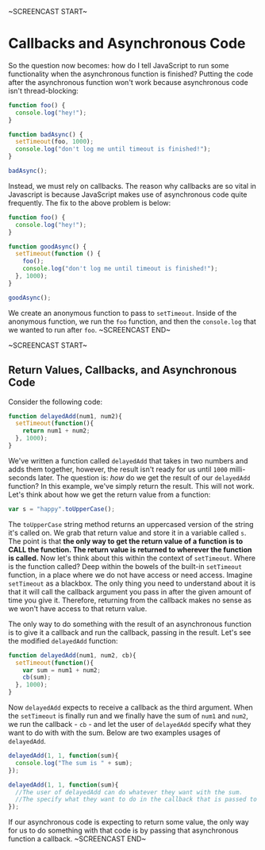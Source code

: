 ~SCREENCAST START~
# Callbacks and Asynchronous Code
So the question now becomes: how do I tell JavaScript to run some functionality when the asynchronous function is finished? Putting the code after the asynchronous function won't work because asynchronous code isn't thread-blocking:

```js
function foo() {
  console.log("hey!");
}

function badAsync() {
  setTimeout(foo, 1000);
  console.log("don't log me until timeout is finished!");
}

badAsync();
```

Instead, we must rely on callbacks. The reason why callbacks are so vital in Javascript is because JavaScript makes use of asynchronous code quite frequently. The fix to the above problem is below:

```js
function foo() {
  console.log("hey!");
}

function goodAsync() {
  setTimeout(function () {
    foo();
    console.log("don't log me until timeout is finished!");
  }, 1000);
}

goodAsync();
```

We create an anonymous function to pass to `setTimeout`. Inside of the anonymous function, we run the `foo` function, and then the `console.log` that we wanted to run after `foo`.
~SCREENCAST END~

~SCREENCAST START~
## Return Values, Callbacks, and Asynchronous Code
Consider the following code:
```js
function delayedAdd(num1, num2){
  setTimeout(function(){
    return num1 + num2;
  }, 1000);
}
```

We've written a function called `delayedAdd` that takes in two numbers and adds them together, however, the result isn't ready for us until `1000` milli-seconds later. The question is: *how* do we get the result of our `delayedAdd` function? In this example, we've simply return the result. This will not work. Let's think about how we get the return value from a function:

```js
var s = "happy".toUpperCase();
```

The `toUpperCase` string method returns an uppercased version of the string it's called on. We grab that return value and store it in a variable called `s`. The point is that **the only way to get the return value of a function is to CALL the function. The return value is returned to wherever the function is called.** Now let's think about this within the context of  `setTimeout`. Where is the function called? Deep within the bowels of the built-in `setTimeout` function, in a place where we do not have access or need access. Imagine `setTimeout` as a blackbox. The only thing you need to understand about it is that it will call the callback argument you pass in after the given amount of time you give it. Therefore, returning from the callback makes no sense as we won't have access to that return value.

The only way to do something with the result of an asynchronous function is to give it a callback and run the callback, passing in the result. Let's see the modified `delayedAdd` function:

```js
function delayedAdd(num1, num2, cb){
  setTimeout(function(){
    var sum = num1 + num2;
    cb(sum);
  }, 1000);
}
```

Now `delayedAdd` expects to receive a callback as the third argument. When the `setTimeout` is finally run and we finally have the sum of `num1` and `num2`, we run the callback - `cb` - and let the user of `delayedAdd` specify what they want to do with with the sum. Below are two examples usages of `delayedAdd`.

```js
delayedAdd(1, 1, function(sum){
  console.log("The sum is " + sum);
});

delayedAdd(1, 1, function(sum){
  //The user of delayedAdd can do whatever they want with the sum.
  //The specify what they want to do in the callback that is passed to delayedAdd
});
```
If our asynchronous code is expecting to return some value, the only way for us to do something with that code is by passing that asynchronous function a callback.
~SCREENCAST END~
